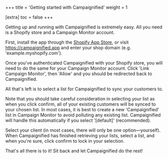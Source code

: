 +++
title = 'Getting started with Campaignified'
weight = 1

[extra]
toc = false
+++

Getting up and running with Campaignified is extremely easy. All you need is a
Shopify store and a Campaign Monitor account.

First, install the app through the [Shopify App
Store](https://apps.shopify.com/campaignified), or visit
<https://campaignified.app> and enter your shop domain (e.g.
'example.myshopify.com').

Once you've authenticated Campaignified with your Shopify store, you will need
to do the same for your Campaign Monitor account. Click 'Link Campaign Monitor',
then 'Allow' and you should be redirected back to Campaignified.

All that's left is to select a list for Campaignified to sync your customers to.

Note that you should take careful consideration in selecting your list as when
you click confirm, all of your existing customers will be synced to your chosen
list. In most cases, it is best to create a new 'Campaignified' list in Campaign
Monitor to avoid polluting any existing list. Campaignified will handle this
automatically if you select '\[default\]' (recommended).

Select your client (in most cases, there will only be one option—yourself). When
Campaignified has finished retrieving your lists, select a list, and when you're
sure, click confirm to lock in your selection.

That's all there is to it! Sit back and let Campaignified do the rest!
